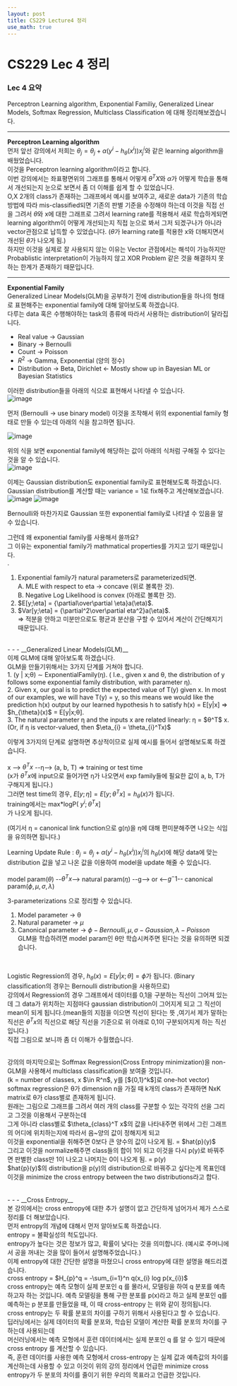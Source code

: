 ```yaml
---
layout: post
title: CS229 Lecture4 정리
use_math: true
---
```


# CS229 Lec 4 정리   

### Lec 4 요약
Perceptron Learning algorithm, Exponential Familiy, Generalized Linear Models, Softmax Regression, Multiclass Classification 에 대해 정리해보겠습니다.
- - -
__Perceptron Learning algorithm__<br/>
먼저 앞선 강의에서 저희는 $\theta_{j} = \theta_{j} + \alpha(y^i - h_{\theta}(x^i))x_{j}^i$와 같은 learning algorithm을 배웠었습니다.<br/>
이것을 Perceptron learning algorithm이라고 합니다.<br/>
이번 강의에서는 좌표평면위의 그래프를 통해서 어떻게 $\theta^TX$와 $\alpha$가 어떻게 학습을 통해서 개선되는지 눈으로 보면서 좀 더 이해를 쉽게 할 수 있었습니다.<br/>
O,X 2개의 class가 존재하는 그래프에서 예시를 보여주고, 새로운 data가 기존의 학습 방법에 따라 mis-classified되면 기존의 판별 기준을 수정해야 하는데 이것을 직접 선을 그려서 $\theta$와 x에 대한 그래프로 그려서 learning rate를 적용해서 새로 학습하게되면 learning algorithm이 어떻게 개선되는지 직접 눈으로 봐서 그저 되겠구나가 아니라 vector관점으로 납득할 수 있었습니다. ($\theta$가 learning rate를 적용한 x와 더해지면서 개선된 $\theta$가 나오게 됨.)<br/>
하지만 이것을 실제로 잘 사용되지 않는 이유는 Vector 관점에서는 해석이 가능하지만 Probablistic interpretation이 가능하지 않고 XOR Problem 같은 것을 해결하지 못하는 한계가 존재하기 때문입니다.<br/>
- - -
__Exponential Family__<br/>
Generalized Linear Models(GLM)을 공부하기 전에 distribution들을 하나의 형태로 표현해주는 exponential family에 대해 알아보도록 하겠습니다.<br/>
다루는 data 혹은 수행해야하는 task의 종류에 따라서 사용하는 distribution이 달라집니다.
* Real value -> Gaussian 
* Binary -> Bernoulli
* Count -> Poisson 
* $R^2$ -> Gamma, Exponential (양의 정수)
* Distribution -> Beta, Dirichlet <- Mostly show up in Bayesian ML or Bayesian Statistics <br/>

이러한 distribution들을 아래의 식으로 표현해서 나타낼 수 있습니다.<br/>
![image](https://user-images.githubusercontent.com/76681022/213844785-1db4d9fb-b041-4340-8650-a817a88c01ff.png)

먼저 (Bernoulli -> use binary model) 이것을 조작해서 위의 exponential family 형태로 만들 수 있는데 아래의 식을 참고하면 됩니다.<br/>

![image](https://user-images.githubusercontent.com/76681022/213845321-d98b2261-498f-40b1-8286-bd4e62272098.png)

위의 식을 보면 exponential family에 해당하는 값이 아래의 식처럼 구해질 수 있다는 것을 알 수 있습니다.<br/>
![image](https://user-images.githubusercontent.com/76681022/213845331-172edf8e-2aef-417f-889d-00c3b984f174.png)

이제는 Gaussian distribution도 exponential family로 표현해보도록 하겠습니다.<br/>
Gaussian distribution를 계산할 때는 variance = 1로 fix해주고 계산해보겠습니다.<br/>
![image](https://user-images.githubusercontent.com/76681022/213845370-2ed49cdc-dca3-4da9-9da5-c78f113c4ba2.png)
![image](https://user-images.githubusercontent.com/76681022/213845375-b3029ac1-34f2-4850-b086-f94298280e35.png)

Bernoulli와 마찬가지로 Gaussian 또한 exponential family로 나타낼 수 있음을 알 수 있습니다.<br/>

그런데 왜 exponential family를 사용해서 쓸까요?<br/>
그 이유는 exponential family가 mathmatical properties를 가지고 있기 때문입니다.<br/>
.<br/>
1. Exponential family가 natural parameters로 parameterized되면.<br/>
  A. MLE with respect to eta -> concave (위로 볼록한 것).<br/>
  B. Negative Log Likelihood is convex (아래로 볼록한 것).<br/>
2. $E[y;\eta] =  {\partial\over\partial \eta}a(\eta)$.<br/>
3. $Var[y;\eta] = {\partial^2\over\partial eta^2}a(\eta)$.<br/>
=> 적분을 안하고 미분만으로도 평균과 분산을 구할 수 있어서 계산이 간단해지기 때문입니다.<br/>
<br/>
- - -
__Generalized Linear Models(GLM)__<br/>
이제 GLM에 대해 알아보도록 하겠습니다.<br/>
GLM을 만들기위해서는 3가지 단계를 거쳐야 합니다.<br/>
1. (y | x;θ) ∼ ExponentialFamily(η). ( I.e., given x and θ, the distribution of y follows some exponential family distribution, with parameter η).<br/>
2. Given x, our goal is to predict the expected value of T(y) given x. In most of our examples, we will have T(y) = y, so this means we would like the prediction h(x) output by our learned hypothesis h to satisfy h(x) = E[y|x] => $h_{\theta}(x)$ = E[y|x;θ].<br/>
3. The natural parameter η and the inputs x are related linearly: η = $θ^T$ x. (Or, if η is vector-valued, then $\eta_{i} = \theta_{i}^Tx)$<br/>

이렇게 3가지의 단계로 설명하면 추상적이므로 실제 예시를 들어서 설명해보도록 하겠습니다.<br/>
<br/>
x --> $\theta^T x$ --η--> (a, b, T) => training or test time <br/>
(x가 $\theta^T x$에 input으로 들어가면 η가 나오면서 exp family들에 필요한 값이 a, b, T가 구해지게 됩니다.)<br/>
그러면 test time의 경우, $E[y;η] = E[y;\theta^T x] = h_{\theta}(x)$가 됩니다.<br/>
training에서는 max*logP( $y^i;\theta^T x]$<br/>가 나오게 됩니다.<br/>

(여기서 η = canonical link function으로 g(η)을 η에 대해 편미분해주면 나오는 식임을 유의하면 됩니다.)<br/>


Learning Update Rule : $\theta_{j} = \theta_{j} + \alpha (y^i - h_{\theta} (x^i))x_{j}^i$의 $h _{\theta}(x)$에 해당 data에 맞는 distribution 값을 넣고 나온 값을 이용하여 model을 update 해줄 수 있습니다.<br/>
<br/>
model param($\theta$) --$\theta^T x$--> natural param($\eta$) --g--> or <--$g^-1$-- canonical param($\phi, \mu, \sigma, \lambda$)<br/>
                                                
3-parameterizations 으로 정리할 수 있습니다. <br/>
1. Model parameter -> θ
2. Natural parameter -> $\mu$
3. Canonical parameter -> $\phi - Bernoulli, \mu,\sigma - Gaussian, \lambda - Poisson$ <br/>
GLM을 학습하려면 model param인 θ만 학습시켜주면 된다는 것을 유의하면 되겠습니다.<br/>
<br/>

Logistic Regression의 경우, $h_{\theta}(x) = E[y|x; \theta] = \phi$가 됩니다. (Binary classification의 경우는 Bernoulli distribution을 사용하므로)<br/>
강의에서 Regression의 경우 그래프에서 데이터를 0,1을 구분하는 직선이 그어져 있는데 그 data가 위치하는 지점마다 gaussian distribution이 그어지게 되고 그 직선이 mean이 되게 됩니다.(mean들의 지점을 이으면 직선이 된다는 뜻 ,여기서 제가 말하는 직선은 $\theta^T x$의 직선으로 해당 직선을 기준으로 위 아래로 0,1이 구분되어지게 하는 직선입니다.)<br/>
직접 그림으로 보니까 좀 더 이해가 수월했습니다.<br/>

<br/>
강의의 마지막으로는 Soffmax Regression(Cross Entropy minimization)을 non-GLM을 사용해서 multiclass classification을 보여줄 것입니다.<br/>
(k = number of classes, x $\in R^n$,  y를 [${0,1}^k$]로 one-hot vector)<br/>
softmax regression은 θ가 dimension n을 가질 때 k개의 class가 존재하면 NxK matrix로 θ가 class별로 존재하게 됩니다.<br/>
원래는 그림으로 그래프를 그려서 여러 개의 class를 구분할 수 있는 각각의 선을 그리고 그것을 이용해서 구분하는데<br/>
그게 아니라 class별로 $\theta_{class}^T x$의 값을 나타내주면 위에서 그린 그래프의 어디에 위치하는지에 따라서 음~양의 값이 정해지게 되고<br/>
이것을 exponential을 취해주면 0보다 큰 양수의 값이 나오게 됨. = $hat{p}(y)$<br/>
그리고 이것을 normalize해주면 class들의 합이 1이 되고 이것을 다시 p(y)로 바꿔주면 판별한 class만 1이 나오고 나머지는 0이 나오게 됨. = p(y)<br/>
$hat{p}(y)$의 distribution을 p(y)의 distribution으로 바꿔주고 싶다는게 목표인데 이것을 minimize the cross entropy between the two distributions라고 합다.<br/>
<br/>
<br/>
- - -
__Cross Entropy__<br/>
본 강의에서는 cross entropy에 대한 추가 설명이 없고 간단하게 넘어가서 제가 스스로 정리를 더 해보았습니다.<br/>
먼저 entropy의 개념에 대해서 먼저 알아보도록 하겠습니다.<br/>
entropy = 불확실성의 척도입니다.<br/>
entropy가 높다는 것은 정보가 많고, 확률이 낮다는 것을 의미합니다. (예시로 주머니에서 공을 꺼내는 것을 많이 들어서 설명해주었습니다.)<br/>
이제 entropy에 대한 간단한 설명을 마쳤으니 cross entropy에 대한 설명을 해드리겠습니다.<br/>
cross entropy = $H_{p}^q = -\sum_{i=1}^n q(x_{i} log p(x_{i})$ <br/>
cross entropy는 예측 모형이 실제 분포인 q 를 몰라서, 모델링을 하여 q 분포를 예측하고자 하는 것입니다. 예측 모델링을 통해 구한 분포를 p(x)라고 하고 실제 분포인 q를 예측하는 p 분포를 만들었을 때, 이 때 cross-entropy 는 위와 같이 정의됩니다.<br/>
cross entropy는 두 확률 분포의 차이를 구하기 위해서 사용된다고 할 수 있습니다.<br/>
딥러닝에서는 실제 데이터의 확률 분포와, 학습된 모델이 계산한 확률 분포의 차이를 구하는데 사용되는데<br/>
머신러닝에서는 예측 모형에서 훈련 데이터에서는 실제 분포인 q 를 알 수 있기 때문에 cross entropy 를 계산할 수 있습니다.<br/>
즉, 훈련 데이터를 사용한 예측 모형에서 cross-entropy 는 실제 값과 예측값의 차이를 계산하는데 사용할 수 있고 이것이 위의 강의 정리에서 언급한 minimize cross entropy가 두 분포의 차이를 줄이기 위한 우리의 목표라고 언급한 것입니다.<br/>






